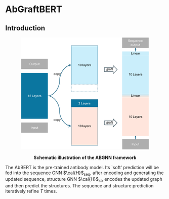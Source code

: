 # AbGraftBERT

## Introduction

<p align="center"><img src="AbGraftBERT/figures/graft.png" width=80%></p>
<p align="center"><b>Schematic illustration of the ABGNN framework</b></p>


The AbBERT is the pre-trained antibody model. Its `soft' prediction will be fed into the sequence GNN $\cal{H}$<sub>seq</sub>, after encoding and generating the updated sequence, structure GNN $\cal{H}$<sub>str</sub> encodes the updated graph and then predict the structures. The sequence and structure prediction iteratively refine $T$ times.

